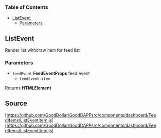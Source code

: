 <!-- Generated by documentation.js. Update this documentation by updating the source code. -->

### Table of Contents

-   [ListEvent][1]
    -   [Parameters][2]

## ListEvent

Render list withdraw item for feed list

### Parameters

-   `feedEvent` **FeedEventProps** feed event
    -   `feedEvent.item`  

Returns **[HTMLElement][3]** 

[1]: #listevent

[2]: #parameters

[3]: https://developer.mozilla.org/docs/Web/HTML/Element
## Source
[https://github.com/GoodDollar/GoodDAPPsrc/components/dashboard/FeedItems/ListEventItem.js](https://github.com/GoodDollar/GoodDAPPsrc/components/dashboard/FeedItems/ListEventItem.js)

